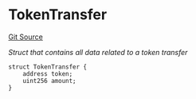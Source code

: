 # TokenTransfer
[Git Source](https://github.com/seamless-protocol/ilm-v2/blob/7492e139a233e3537fefd83074042a04664dc27a/src/types/DataTypes.sol)

*Struct that contains all data related to a token transfer*


```solidity
struct TokenTransfer {
    address token;
    uint256 amount;
}
```

